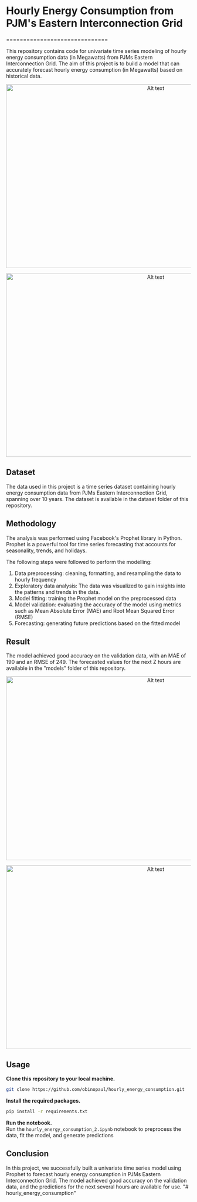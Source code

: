 # Hourly Energy Consumption from PJM's Eastern Interconnection Grid 
==============================
                                                                    
This repository contains code for univariate time series modeling of hourly energy consumption data (in Megawatts) from PJMs Eastern Interconnection Grid. The aim of this project is to build a model that can accurately forecast hourly energy consumption (in Megawatts) based on historical data.

<p align="center">
  <img src="Images/PJM_Energy_Consumption.png" alt="Alt text" width="800" height="500">
</p>

<p align="center">
  <img src="Images/Hourly_Average_Energy_Consumption.png" alt="Alt text" width="800" height="500">
</p>

## Dataset
The data used in this project is a time series dataset containing hourly energy consumption data from PJMs Eastern Interconnection Grid, spanning over 10 years. The dataset is available in the dataset folder of this repository.

## Methodology
The analysis was performed using Facebook's Prophet library in Python. Prophet is a powerful tool for time series forecasting that accounts for seasonality, trends, and holidays.

The following steps were followed to perform the modelling:

1. Data preprocessing: cleaning, formatting, and resampling the data to hourly frequency
2. Exploratory data analysis: The data was visualized to gain insights into the patterns and trends in the data.
3. Model fitting: training the Prophet model on the preprocessed data
4. Model validation: evaluating the accuracy of the model using metrics such as Mean Absolute Error (MAE) and Root Mean Squared Error (RMSE)
5. Forecasting: generating future predictions based on the fitted model

## Result
The model achieved good accuracy on the validation data, with an MAE of 190 and an RMSE of 249. The forecasted values for the next Z hours are available in the "models" folder of this repository.

<p align="center">
  <img src="Images/testing_set_forecast.png" alt="Alt text" width="800" height="500">
</p>
                      
<p align="center">
  <img src="Images/30_Days_Forecast.png" alt="Alt text" width="800" height="500">
</p>
      

## Usage                                   
**Clone this repository to your local machine.**                                            
```bash     
git clone https://github.com/obinopaul/hourly_energy_consumption.git                                       
```      

**Install the required packages.**                                                        
```bash    
pip install -r requirements.txt                         
```    
**Run the notebook.**  
Run the ```hourly_energy_consumption_2.ipynb``` notebook to preprocess the data, fit the model, and generate predictions

## Conclusion
In this project, we successfully built a univariate time series model using Prophet to forecast hourly energy consumption in PJMs Eastern Interconnection Grid. The model achieved good accuracy on the validation data, and the predictions for the next several hours are available for use.
"# hourly_energy_consumption" 
